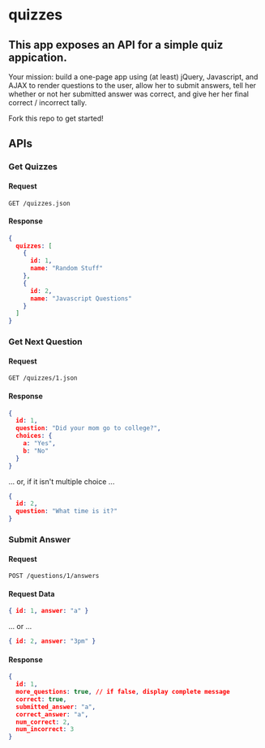 # quizzes

## This app exposes an API for a simple quiz appication.

Your mission: build a one-page app using (at least) jQuery, Javascript, and AJAX to render questions to the user, allow her to submit answers, tell her whether or not her submitted answer was correct, and give her her final correct / incorrect tally.

Fork this repo to get started!

## APIs

### Get Quizzes

#### Request

```
GET /quizzes.json
```

#### Response

```json
{
  quizzes: [
    {
      id: 1,
      name: "Random Stuff"
    },
    {
      id: 2,
      name: "Javascript Questions"
    }
  ]
}
```

### Get Next Question

#### Request

```
GET /quizzes/1.json
```

#### Response

```json
{
  id: 1,
  question: "Did your mom go to college?",
  choices: {
    a: "Yes",
    b: "No"
  }
}
```
... or, if it isn't multiple choice ...

```json
{
  id: 2,
  question: "What time is it?"
}
```

### Submit Answer

#### Request

```
POST /questions/1/answers
```

#### Request Data

```json
{ id: 1, answer: "a" }
```

... or ...

```json
{ id: 2, answer: "3pm" }
```

#### Response

```json
{
  id: 1,
  more_questions: true, // if false, display complete message
  correct: true,
  submitted_answer: "a",
  correct_answer: "a",
  num_correct: 2,
  num_incorrect: 3
}
```
